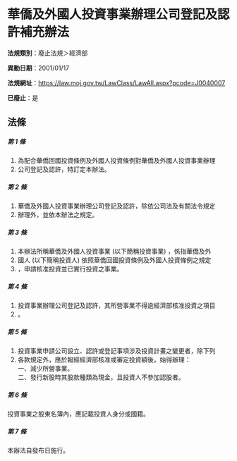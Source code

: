 # 華僑及外國人投資事業辦理公司登記及認許補充辦法

**法規類別**：廢止法規＞經濟部

**異動日期**：2001/01/17  

**法規網址**：https://law.moj.gov.tw/LawClass/LawAll.aspx?pcode=J0040007

**已廢止**：是



## 法條
##### 第 1 條
1. 為配合華僑回國投資條例及外國人投資條例對華僑及外國人投資事業辦理
1. 公司登記及認許，特訂定本辦法。

##### 第 2 條
1. 華僑及外國人投資事業辦理公司登記及認許，除依公司法及有關法令規定
1. 辦理外，並依本辦法之規定。

##### 第 3 條
1. 本辦法所稱華僑及外國人投資事業 (以下簡稱投資事業) ，係指華僑及外
1. 國人 (以下簡稱投資人) 依照華僑回國投資條例及外國人投資條例之規定
1. ，申請核准投資並已實行投資之事業。

##### 第 4 條
1. 投資事業辦理公司登記及認許，其所營事業不得逾經濟部核准投資之項目
1. 。

##### 第 5 條
1. 投資事業申請公司設立、認許或登記事項涉及投資計畫之變更者，除下列
1. 各款規定外，應於報經經濟部核准或審定投資額後，始得辦理：  
一、減少所營事業。  
二、發行新股時其股款種類為現金，且投資人不參加認股者。

##### 第 6 條
投資事業之股東名簿內，應記載投資人身分或國籍。

##### 第 7 條
本辦法自發布日施行。


